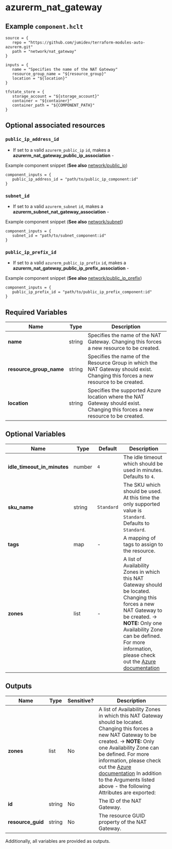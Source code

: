 # azurerm_nat_gateway



## Example `component.hclt`

```hcl
source = {
   repo = "https://github.com/jumidev/terraform-modules-auto-azurerm.git"   
   path = "network/nat_gateway"   
}

inputs = {
   name = "Specifies the name of the NAT Gateway"   
   resource_group_name = "${resource_group}"   
   location = "${location}"   
}

tfstate_store = {
   storage_account = "${storage_account}"   
   container = "${container}"   
   container_path = "${COMPONENT_PATH}"   
}

```
## Optional associated resources


### `public_ip_address_id` 

- If set to a valid `azurerm_public_ip` `id`, makes a **azurerm_nat_gateway_public_ip_association** - 

Example component snippet (**See also** [network/public_ip](https://github.com/jumidev/terraform-modules-auto-azurerm/tree/master/network/public_ip))

```hcl
component_inputs = {
   public_ip_address_id = "path/to/public_ip_component:id"
}
```

### `subnet_id` 

- If set to a valid `azurerm_subnet` `id`, makes a **azurerm_subnet_nat_gateway_association** - 

Example component snippet (**See also** [network/subnet](https://github.com/jumidev/terraform-modules-auto-azurerm/tree/master/network/subnet))

```hcl
component_inputs = {
   subnet_id = "path/to/subnet_component:id"
}
```

### `public_ip_prefix_id` 

- If set to a valid `azurerm_public_ip_prefix` `id`, makes a **azurerm_nat_gateway_public_ip_prefix_association** - 

Example component snippet (**See also** [network/public_ip_prefix](https://github.com/jumidev/terraform-modules-auto-azurerm/tree/master/network/public_ip_prefix))

```hcl
component_inputs = {
   public_ip_prefix_id = "path/to/public_ip_prefix_component:id"
}
```


## Required Variables

| Name | Type |  Description |
| ---- | --------- |  ----------- |
| **name** | string |  Specifies the name of the NAT Gateway. Changing this forces a new resource to be created. | 
| **resource_group_name** | string |  Specifies the name of the Resource Group in which the NAT Gateway should exist. Changing this forces a new resource to be created. | 
| **location** | string |  Specifies the supported Azure location where the NAT Gateway should exist. Changing this forces a new resource to be created. | 

## Optional Variables

| Name | Type |  Default  |  Description |
| ---- | --------- |  ----------- | ----------- |
| **idle_timeout_in_minutes** | number |  `4`  |  The idle timeout which should be used in minutes. Defaults to `4`. | 
| **sku_name** | string |  `Standard`  |  The SKU which should be used. At this time the only supported value is `Standard`. Defaults to `Standard`. | 
| **tags** | map |  -  |  A mapping of tags to assign to the resource. | 
| **zones** | list |  -  |  A list of Availability Zones in which this NAT Gateway should be located. Changing this forces a new NAT Gateway to be created. -> **NOTE:** Only one Availability Zone can be defined. For more information, please check out the [Azure documentation](https://learn.microsoft.com/en-us/azure/nat-gateway/nat-overview#availability-zones) | 



## Outputs

| Name | Type | Sensitive? | Description |
| ---- | ---- | --------- | --------- |
| **zones** | list | No  | A list of Availability Zones in which this NAT Gateway should be located. Changing this forces a new NAT Gateway to be created. -> **NOTE:** Only one Availability Zone can be defined. For more information, please check out the [Azure documentation](https://learn.microsoft.com/en-us/azure/nat-gateway/nat-overview#availability-zones) In addition to the Arguments listed above - the following Attributes are exported: | 
| **id** | string | No  | The ID of the NAT Gateway. | 
| **resource_guid** | string | No  | The resource GUID property of the NAT Gateway. | 

Additionally, all variables are provided as outputs.
